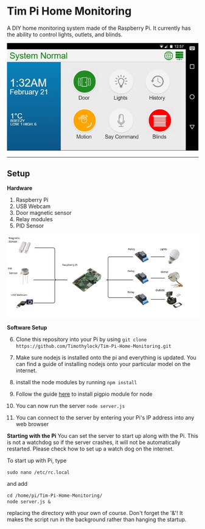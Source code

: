 Tim Pi Home Monitoring
===================

A DIY home monitoring system made of the Raspberry Pi. It currently has the ability to control lights, outlets, and blinds. 

![alt text](assets/img/screenshot.jpg "Screenshot of main screen")

----------


Setup
-------------

**Hardware**

 1. Raspberry Pi
 2. USB Webcam
 3. Door magnetic sensor
 4. Relay modules
 5. PID Sensor

 ![alt text](assets/img/general_layout.jpg "My Setup")

**Software Setup**

 6. Clone this repository into your Pi by using 
`git clone https://github.com/Timothylock/Tim-Pi-Home-Monitoring.git`

 7. Make sure nodejs is installed onto the pi and everything is updated. You can find a guide of installing nodejs onto your particular model on the internet.
 8. install the node modules by running
 ` npm install `
 

 9. Follow the guide [here](https://github.com/fivdi/pigpio) to install pigpio module for node
 10. You can now run the server
 ` node server.js `
 

 11. You can connect to the server by entering your Pi's IP address into any web browser

**Starting with the Pi**
You can set the server to start up along with the Pi. This is not a watchdog so if the server crashes, it will not be automatically restarted. Please check how to set up a watch dog on the internet. 

To start up with Pi, type

    sudo nano /etc/rc.local

and add

    cd /home/pi/Tim-Pi-Home-Monitoring/
    node server.js &

replacing the directory with your own of course. Don't forget the '&'! It makes the script run in the background rather than hanging the startup.
